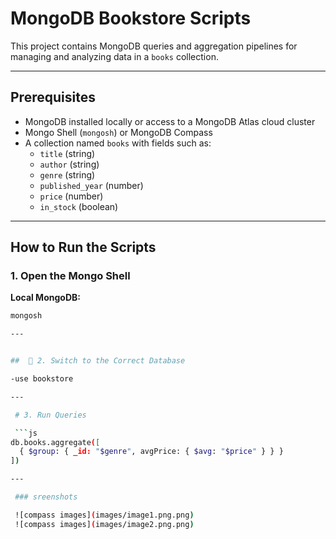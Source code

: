 # MongoDB Bookstore Scripts

This project contains MongoDB queries and aggregation pipelines for managing and analyzing data in a `books` collection.

---

##  Prerequisites

-  MongoDB installed locally or access to a MongoDB Atlas cloud cluster
- Mongo Shell (`mongosh`) or MongoDB Compass
- A collection named `books` with fields such as:
  - `title` (string)
  - `author` (string)
  - `genre` (string)
  - `published_year` (number)
  - `price` (number)
  - `in_stock` (boolean)

---

##  How to Run the Scripts

###  1. Open the Mongo Shell

**Local MongoDB:**

```bash
mongosh

---


##  📂 2. Switch to the Correct Database 

-use bookstore

---

 # 3. Run Queries

 ```js
db.books.aggregate([
  { $group: { _id: "$genre", avgPrice: { $avg: "$price" } } }
])

---

 ### sreenshots

 ![compass images](images/image1.png.png)
 ![compass images](images/image2.png.png)








